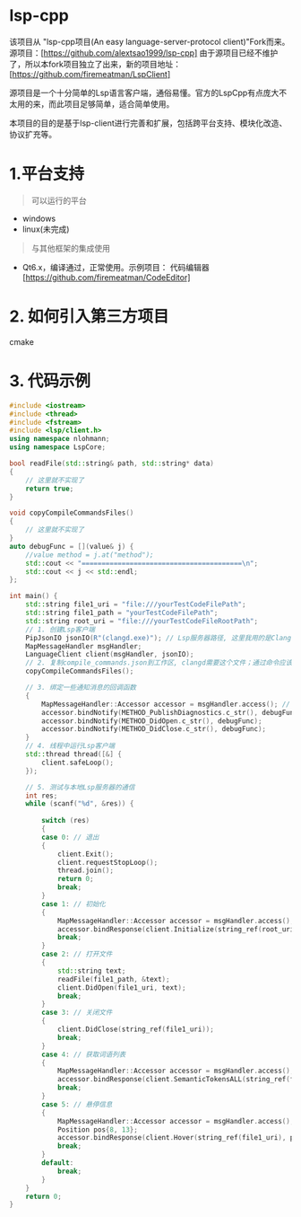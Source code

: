 ﻿# lsp-cpp

该项目从 "lsp-cpp项目(An easy language-server-protocol client)"Fork而来。源项目：[https://github.com/alextsao1999/lsp-cpp]
由于源项目已经不维护了，所以本fork项目独立了出来，新的项目地址：[https://github.com/firemeatman/LspClient]

源项目是一个十分简单的Lsp语言客户端，通俗易懂。官方的LspCpp有点庞大不太用的来，而此项目足够简单，适合简单使用。

本项目的目的是基于lsp-client进行完善和扩展，包括跨平台支持、模块化改造、协议扩充等。


# 1.平台支持

> 可以运行的平台
- windows
- linux(未完成)
> 与其他框架的集成使用
- Qt6.x，编译通过，正常使用。示例项目： 代码编辑器[https://github.com/firemeatman/CodeEditor]

# 2. 如何引入第三方项目
cmake

# 3. 代码示例

```c++
#include <iostream>
#include <thread>
#include <fstream>
#include <lsp/client.h>
using namespace nlohmann;
using namespace LspCore;

bool readFile(std::string& path, std::string* data) 
{
    // 这里就不实现了
    return true;
}

void copyCompileCommandsFiles()
{
    // 这里就不实现了
}
auto debugFunc = [](value& j) {
    //value method = j.at("method");
    std::cout << "========================================\n";
    std::cout << j << std::endl;
};

int main() {
    std::string file1_uri = "file:///yourTestCodeFilePath";
    std::string file1_path = "yourTestCodeFilePath";
    std::string root_uri = "file:///yourTestCodeFileRootPath";
    // 1. 创建Lsp客户端
    PipJsonIO jsonIO(R"(clangd.exe)"); // Lsp服务器路径, 这里我用的是Clangd.
    MapMessageHandler msgHandler;
    LanguageClient client(msgHandler, jsonIO);
    // 2. 复制compile_commands.json到工作区, clangd需要这个文件；通过命令应该也能指定该文件路径和clangd工作文件夹
    copyCompileCommandsFiles();

    // 3. 绑定一些通知消息的回调函数
    {
        MapMessageHandler::Accessor accessor = msgHandler.access(); // 访问者模式访问MapMessageHandler的接口，线程安全
        accessor.bindNotify(METHOD_PublishDiagnostics.c_str(), debugFunc);
        accessor.bindNotify(METHOD_DidOpen.c_str(), debugFunc);
        accessor.bindNotify(METHOD_DidClose.c_str(), debugFunc);
    }
    // 4. 线程中运行Lsp客户端
    std::thread thread([&] {
        client.safeLoop();
    });

    // 5. 测试与本地Lsp服务器的通信
    int res;
    while (scanf("%d", &res)) {
        
        switch (res)
        {
        case 0: // 退出
        {
            client.Exit();
            client.requestStopLoop();
            thread.join();
            return 0;
            break;
        }
        case 1: // 初始化
        {
            MapMessageHandler::Accessor accessor = msgHandler.access();// 访问者模式访问MapMessageHandler的接口，线程安全
            accessor.bindResponse(client.Initialize(string_ref(root_uri)), debugFunc);// 发出初始化请求消息，并绑定回调函数
            break;
        }
        case 2: // 打开文件
        {
            std::string text;
            readFile(file1_path, &text);
            client.DidOpen(file1_uri, text);
            break;
        }
        case 3: // 关闭文件
        {
            client.DidClose(string_ref(file1_uri));
            break;
        }
        case 4: // 获取词语列表
        {
            MapMessageHandler::Accessor accessor = msgHandler.access();
            accessor.bindResponse(client.SemanticTokensALL(string_ref(file1_uri)), debugFunc);
            break;
        }
        case 5: // 悬停信息
        {
            MapMessageHandler::Accessor accessor = msgHandler.access();
            Position pos{8, 13};
            accessor.bindResponse(client.Hover(string_ref(file1_uri), pos), debugFunc);
            break;
        }
        default:
            break;
        }
    }
    return 0;
}

```
